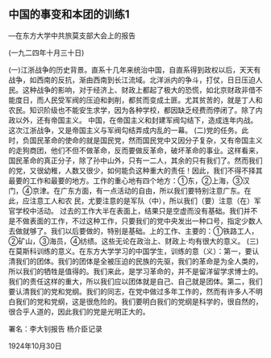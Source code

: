 ## 中国的事变和本团的训练1
—在东方大学中共旅莫支部大会上的报告

(一九二四年十月三十日)

(一)江浙战争的历史背景。直系十几年来统治中国，自直系得到政权以后，天天有战争，如西南的反抗，渐由西南到长江流域。北洋派内的争斗，打仗，日日压迫人民。这种战争的影响，对于经济上、财政上都起了极大的恐慌，如北京财政非借不能度日，而人民受军阀的压迫和剥削，都贫而变成土匪。尤其贫苦的，就是丁人和农民。知识阶级也不能安生求学，因为各种学校，都因缺乏经费而停闭了。除了内政以外，还有帝国主义。
中国，在帝国主义和封建军阀勾结下，造成连年内战。
这次江浙战争，又是帝国主义与军阀勾结弄成内乱的一幕。
(二)党的任务。此时，负国民革命的使命的就是国民党，然而国民党中又因分子复杂，又有帝国主义的走狗商团，他们不但不做革命，反而要做反革命，破坏革命的事业。这样看来，国民革命的真正分子，除了孙中山外，只有一二人，其余的只有我们了。然而我们的党，又很幼稚，人数又很少，如何能负这种重大的责任！因此，我们不得不择其最要的工作和最要的地方。工作的重心地有四个地方：①东，②上海，③汉门，④京津。在广东方面，有一点活动的自由，所以我们要特别注意广东。在此，应注意工人和农
民，尤要注意的是军队（中），所以我们（要）注意（在）军官学校中活动。
过去的工作大半在表面上，结果只是空虚而没有基础。我们并不是不做表面的工作，不过这种工作，只要我们的党中央发出一种口号，指定少数人去做就够了。我们以后要做的，特别是基础。上的工作、主要的：①铁路工人，②矿山，③海员，④纺绩。这些无论在政治上、财政上·均有很大的意义。
(三)在莫斯科训练的意义。在东方大学学习的中国学生，训练的意（义）：第一，要认清我们的团体。我们的团体是全被压迫的民族的先驱，我们的革命是为全人类的，所以我们的牺牲是值得的。我们来此，是学习革命的，并不是留洋留学求博士的。我们的责任这样的重大，所以我们应以团体就是自己、自己就是团体。第二，我们要认清我们的党和党纲。我们的同志，在党中做过多年工作的，然而有许多人不明白我们的党和党纲，这是很危险的。我们要明白我们的党纲是科学的，很自然的，很合乎人道的，因此我们的党是光明正大的。

署名：李大钊报告
杨介臣记录

1924年10月30日

